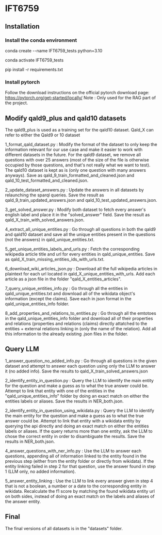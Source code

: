 # IFT6759

## Installation

### Install the conda environment
conda create --name IFT6759_tests python=3.10

conda activate IFT6759_tests

pip install -r requirements.txt

### Install pytorch
Follow the download instructions on the official pytorch download page: https://pytorch.org/get-started/locally/
Note : Only used for the RAG part of the project.

## Modify qald9_plus and qald10 datasets

The qald9_plus is used as a training set for the qald10 dataset. Qald_X can refer to either the Qald9 or 10 dataset

1_format_qald_dataset.py : Modify the format of the dataset to only keep the information relevant for our use case and make it easier to work with different datasets in the future. For the qald9 dataset, we remove all questions with over 25 answers (most of the size of the file is otherwise occupied by those questions, and that's not really what we want to test). The qald10 dataset is kept as is (only one question with many answers anyways). Save as qald_9_train_formatted_and_cleaned.json and qald_10_test_formatted_and_cleaned.json.

2_update_dataset_answers.py : Update the answers in all datasets by relaunching the sparql queries. Save the result as qald_9_train_updated_answers.json and qald_10_test_updated_answers.json.

3_get_solved_answer.py : Modify both dataset to fetch every answer's english label and place it in the "solved_answer" field. Save the result as qald_X_train_with_solved_answers.json.

4_extract_all_unique_entities.py : Go through all questions in both the qald9 and qald10 dataset and save all the unique entities present in the questions (not the answers) in qald_unique_entities.txt. 

5_get_unique_entities_labels_and_urls.py : Fetch the corresponding wikipedia article title and url for every entities in qald_unique_entities. Save as qald_X_train_missing_entities_ids_with_urls.txt.

6_download_wiki_articles_json.py : Download all the full wikipedia articles in plaintext for each url located in qald_X_unique_entities_with_urls. Add each article as a json file in the folder "qald_X_entities_articles".

7_query_unique_entities_info.py : Go through all the entities in qald_unique_entities.txt and download all of the wikidata object's information (except the claims). Save each in json format in the qald_unique_entities_info folder.

8_add_properties_and_relations_to_entities.py : Go through all the emtotoes in the qald_unique_entities_info folder and download all of their properties and relations (properties and relations (claims) directly attatched to the entities + external relations linking in (only the name of the relation). Add all this information to the already existing .json files in the folder.

## Query LLM

1_answer_question_no_added_info.py : Go through all questions in the given dataset and attempt to answer each question using only the LLM to answer it (no added info). Save the results to qald_X_train_solved_answers.json

2_identify_entity_in_question.py : Query the LLM to identify the main entity for the question and make a guess as to what the true answer could be. Attempt to link that entity with one of the entities in the "qald_unique_entities_info" folder by doing an exact match on either the entities labels or aliases. Save the results in NER_both.json.

2_identify_entity_in_question_using_wikidata.py : Query the LLM to identify the main entity for the question and make a guess as to what the true answer could be. Attempt to link that entity with a wikidata entity by querying the api directly and doing an exact match on either the entities labels or aliases. If the query returns more than one entity, ask the LLM to chose the correct entity in order to disambiguate the results. Save the results in NER_both.json.

4_answer_questions_with_ner_info.py : Use the LLM to answer each questions, appending all of information linked to the entity found in the previous step (either from the entity folder or directly from wikidata). If the entity linking failed in step 2 for that question, use the answer found in step 1 (LLM only, no added information).

5_answer_entity_linking : Use the LLM to link every answer given in step 4 that is not a boolean, a number or a date to the corresponding entity in wikidata. Recalculate the f1 score by matching the found wikidata entity url on both sides, instead of doing an exact match on the labels and aliases of the answer entity.

## Final

The final versions of all datasets is in the "datasets" folder.